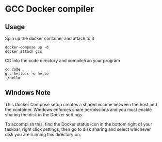 # GCC Docker compiler

## Usage

Spin up the docker container and attach to it

```console
docker-compose up -d
docker attach gcc
```

CD into the code directory and compile/run your program

```console
cd code
gcc hello.c -o hello
./hello
```

## Windows Note

This Docker Compose setup creates a shared volume between the host and the container. Windows enforces share permissions and you must enable sharing the disk in the Docker settings.

To accomplish this, find the Docker status icon in the bottom right of your taskbar, right click settings, then go to disk sharing and select whichever disk you are running this directory on.
